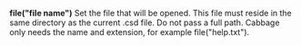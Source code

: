 <a name="file_textbox"></a>
**file("file name")** Set the file that will be opened. This file must reside in the same directory as the current .csd file. Do not pass a full path. Cabbage only needs the name and extension, for example file("help.txt"). 